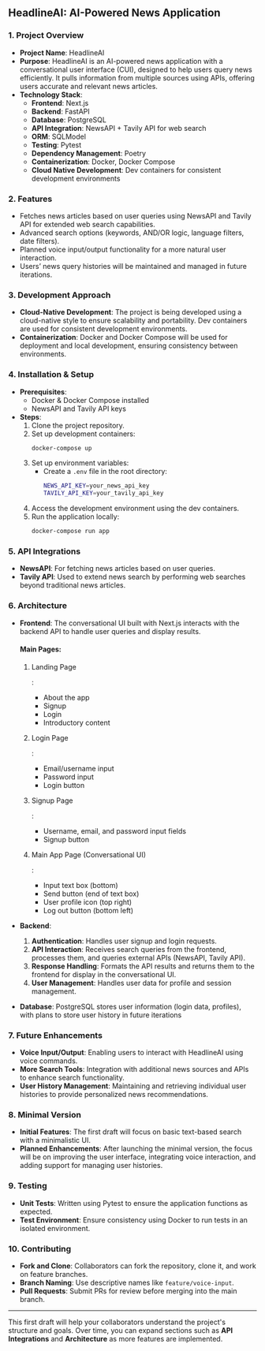 ## **HeadlineAI: AI-Powered News Application**

### 1. **Project Overview**
- **Project Name**: HeadlineAI
- **Purpose**: HeadlineAI is an AI-powered news application with a conversational user interface (CUI), designed to help users query news efficiently. It pulls information from multiple sources using APIs, offering users accurate and relevant news articles.
- **Technology Stack**:
  - **Frontend**: Next.js
  - **Backend**: FastAPI
  - **Database**: PostgreSQL
  - **API Integration**: NewsAPI + Tavily API for web search
  - **ORM**: SQLModel
  - **Testing**: Pytest
  - **Dependency Management**: Poetry
  - **Containerization**: Docker, Docker Compose
  - **Cloud Native Development**: Dev containers for consistent development environments

### 2. **Features**
- Fetches news articles based on user queries using NewsAPI and Tavily API for extended web search capabilities.
- Advanced search options (keywords, AND/OR logic, language filters, date filters).
- Planned voice input/output functionality for a more natural user interaction.
- Users’ news query histories will be maintained and managed in future iterations.

### 3. **Development Approach**
- **Cloud-Native Development**: The project is being developed using a cloud-native style to ensure scalability and portability. Dev containers are used for consistent development environments.
- **Containerization**: Docker and Docker Compose will be used for deployment and local development, ensuring consistency between environments.

### 4. **Installation & Setup**
   - **Prerequisites**:
     - Docker & Docker Compose installed
     - NewsAPI and Tavily API keys
   - **Steps**:
     1. Clone the project repository.
     2. Set up development containers:
        ```bash
        docker-compose up
        ```
     3. Set up environment variables:
        - Create a `.env` file in the root directory:
          ```bash
          NEWS_API_KEY=your_news_api_key
          TAVILY_API_KEY=your_tavily_api_key
          ```
     4. Access the development environment using the dev containers.
     5. Run the application locally:
        ```bash
        docker-compose run app
        ```

### 5. **API Integrations**
- **NewsAPI**: For fetching news articles based on user queries.
- **Tavily API**: Used to extend news search by performing web searches beyond traditional news articles.

### 6. **Architecture**

- **Frontend**: The conversational UI built with Next.js interacts with the backend API to handle user queries and display results.

  #### **Main Pages**:

  1. Landing Page

     :

     - About the app
     - Signup
     - Login
     - Introductory content

  2. Login Page

     :

     - Email/username input
     - Password input
     - Login button

  3. Signup Page

     :

     - Username, email, and password input fields
     - Signup button

  4. Main App Page (Conversational UI)

     :

     - Input text box (bottom)
     - Send button (end of text box)
     - User profile icon (top right)
     - Log out button (bottom left)

- **Backend**:

  1. **Authentication**: Handles user signup and login requests.
  2. **API Interaction**: Receives search queries from the frontend, processes them, and queries external APIs (NewsAPI, Tavily API).
  3. **Response Handling**: Formats the API results and returns them to the frontend for display in the conversational UI.
  4. **User Management**: Handles user data for profile and session management.

- **Database**: PostgreSQL stores user information (login data, profiles), with plans to store user history in future iterations

### 7. **Future Enhancements**
- **Voice Input/Output**: Enabling users to interact with HeadlineAI using voice commands.
- **More Search Tools**: Integration with additional news sources and APIs to enhance search functionality.
- **User History Management**: Maintaining and retrieving individual user histories to provide personalized news recommendations.

### 8. **Minimal Version**
   - **Initial Features**: The first draft will focus on basic text-based search with a minimalistic UI.
   - **Planned Enhancements**: After launching the minimal version, the focus will be on improving the user interface, integrating voice interaction, and adding support for managing user histories.

### 9. **Testing**
   - **Unit Tests**: Written using Pytest to ensure the application functions as expected.
   - **Test Environment**: Ensure consistency using Docker to run tests in an isolated environment.

### 10. **Contributing**
   - **Fork and Clone**: Collaborators can fork the repository, clone it, and work on feature branches.
   - **Branch Naming**: Use descriptive names like `feature/voice-input`.
   - **Pull Requests**: Submit PRs for review before merging into the main branch.

---

This first draft will help your collaborators understand the project's structure and goals. Over time, you can expand sections such as **API Integrations** and **Architecture** as more features are implemented.
